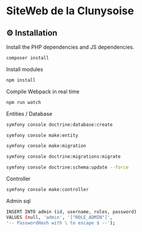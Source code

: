 # SiteWeb de la Clunysoise

⚙️ Installation
--------------

Install the PHP dependencies and JS dependencies.
```sh
composer install
```

Install modules
```sh
npm install
```

Compile Webpack in real time
```sh
npm run watch
```

Entities / Database
```sh
symfony console doctrine:database:create
```
```sh
symfony console make:entity
```
```sh
symfony console make:migration
```
```sh
symfony console doctrine:migrations:migrate
```
```sh
symfony console doctrine:schema:update --force
```

Controller
```sh
symfony console make:controller
```

Admin sql
```sh
INSERT INTO admin (id, username, roles, password) 
VALUES (null, 'admin', '["ROLE_ADMIN"]', 
'-- PasswordHash with \ to escape $ --');
```
